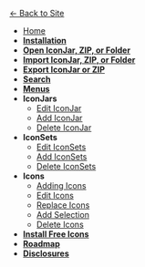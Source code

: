 <!-- docs/_sidebar.md -->

[&#8592; Back to Site](https://iconmason.com)

* [Home](/)
* [__Installation__](installation.md)
* [__Open IconJar, ZIP, or Folder__](open-iconjar.md)
* [__Import IconJar, ZIP, or Folder__](import-iconjar.md)
* [__Export IconJar or ZIP__](export-iconjar.md)
* [__Search__](search.md)
* [__Menus__](menus.md)
* __IconJars__
    * [Edit IconJar](edit-iconjar.md)
    * [Add IconJar](add-iconjar.md)
    * [Delete IconJar](delete-iconjar.md)
* __IconSets__
    * [Edit IconSets](edit-iconsets.md)
    * [Add IconSets](add-iconsets.md)
    * [Delete IconSets](delete-iconsets.md)
* __Icons__
    * [Adding Icons](add-icons.md)
    * [Edit Icons](edit-icons.md)
    * [Replace Icons](replace-icons.md)
    * [Add Selection](add-selection.md)
    * [Delete Icons](delete-icons.md)
* [__Install Free Icons__](free-icons.md)    
* [__Roadmap__](roadmap.md)    
* [__Disclosures__](disclosures.md)    


